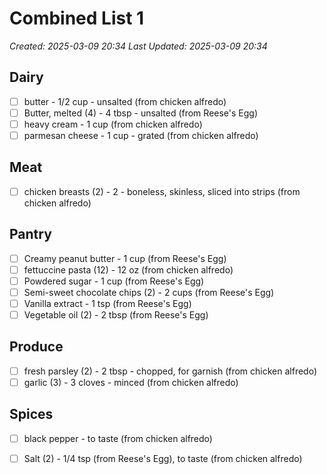 # Combined List 1

*Created: 2025-03-09 20:34*
*Last Updated: 2025-03-09 20:34*

## Dairy
- [ ] butter - 1/2 cup - unsalted (from chicken alfredo)
- [ ] Butter, melted (4) - 4 tbsp - unsalted (from Reese's Egg)
- [ ] heavy cream - 1 cup (from chicken alfredo)
- [ ] parmesan cheese - 1 cup - grated (from chicken alfredo)

## Meat
- [ ] chicken breasts (2) - 2 - boneless, skinless, sliced into strips (from chicken alfredo)

## Pantry
- [ ] Creamy peanut butter - 1 cup (from Reese's Egg)
- [ ] fettuccine pasta (12) - 12 oz (from chicken alfredo)
- [ ] Powdered sugar - 1 cup (from Reese's Egg)
- [ ] Semi-sweet chocolate chips (2) - 2 cups (from Reese's Egg)
- [ ] Vanilla extract - 1 tsp (from Reese's Egg)
- [ ] Vegetable oil (2) - 2 tbsp (from Reese's Egg)

## Produce
- [ ] fresh parsley (2) - 2 tbsp - chopped, for garnish (from chicken alfredo)
- [ ] garlic (3) - 3 cloves - minced (from chicken alfredo)

## Spices
- [ ] black pepper - to taste (from chicken alfredo)
- [ ] Salt (2) - 1/4 tsp (from Reese's Egg), to taste (from chicken alfredo)

